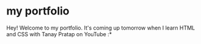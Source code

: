 # my portfolio

Hey! Welcome to my portfolio. It's coming up tomorrow when I learn HTML and CSS with Tanay Pratap on YouTube :*